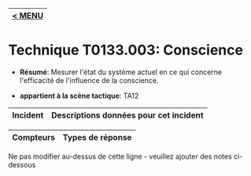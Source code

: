|[< MENU](../../README.md)|
|---|
# Technique T0133.003: Conscience

* **Résumé**: Mesurer l'état du système actuel en ce qui concerne l'efficacité de l'influence de la conscience.

* **appartient à la scène tactique**: TA12


|Incident |Descriptions données pour cet incident |
|-------- |-------------------- |



|Compteurs |Types de réponse |
|-------- |-------------- |


Ne pas modifier au-dessus de cette ligne - veuillez ajouter des notes ci-dessous